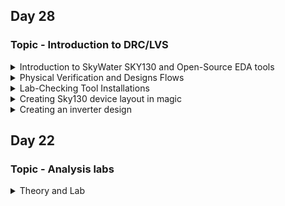 
## Day 28
  
### Topic -  Introduction to DRC/LVS


<details>

<summary>Introduction to SkyWater SKY130 and Open-Source EDA tools </summary>
	
**Skywater PDK**
	
- Skywater Open source PDK is a joint project between Google and Skywater Technology Foundary.It provides a fully open source Process Design kit(PDK) and its related resources.
- SkyWater open PDK public respository contains documentation,PDK library and files.

**Open-Source EDA Tools**
- Open_PDKs is a make file based installer that takes files from the SkyWater PDKs and reformats them for a number of open source EDA tools.
- Tools currently supported 
	- Magic 
	- Klayout 
	- Openlane 
	- Xschem 
	- Netgen 
	- Ngspice 
	- Iverilog 
	- qflow 
	- IRSIM 
	- xcircuit
- To install SKY130 PDKs,we must clone the respository and specify the process to compile and install.
- Can use command below
	```
	- git clone https://github.com/RTimothyEdwards/open_pdks
	- cd open_pdks
	- configure --enable-sky130-pdk
	- make  --> grabs the SKY130 repository and submodules,as well as a few third party repositories to use in the install. 
	- sudo make install
	```
- The libraries supported by oepn_pdks are :
	- Digit standard cells 
	- Primitive devices/analog 
	- I/O cells 
	- 3rd party libraries
- Open_PDKs uses a common installed filesystem structure :
	- SkyWater PDKs are placed under the directory /usr/share//usr/share/pdk/sky130A/.
	- Under this main SK130 PDK directory, are 2 subdirectories .
		- libs.tech = contains all subdirectories for the open source tool setups 
		- libs.ref = contains the reference libraries in various formats.
</details>

<details>

<summary>Physical Verification and Designs Flows</summary>

- check if the voltage,signals and timings match the specification;
	- Physical verification is to check whether you have a mask layout that matches what you think the circuit should be.The figure below shows the design flow for physical verification.
	>![image](https://user-images.githubusercontent.com/118953939/220269232-bccad20c-60c1-420c-a65a-7181357f4a6b.png)
- Two major steps in physical verification 
	- Design Rule Checking = to ensure that your layout matches all the rules provided by the foundy for that specific process.
	- Layout Vs Schematic = ensure that your layout netlist matches with your schematic netlist.

</details>

<details>

<summary>Lab-Checking Tool Installations</summary>
 
- **magic** --> birngs up a layout window and a console window that is a stock tcl  interpreter used to run commands for layout actions.
- **magic -noconsole** --> Can get the tcl interpreter in the terminal itseld instead of the seperate console window.
- **magic -dnull -noconsole** --> can be run without the graphics layout window.
- **magic -dnull -noconsole filename.tcl** --> to run magic in bactch mode.
- **netgen** --> completely command driven and has no graphics interface. Its console window is a stock tcl interpreter like magic as well. 
- **netgen -noconsole** --> can get tcl interpreter in the terminal itself instead of the seperate console window.
- **netgen -batch source filename.tcl** --> run netgen in batch mode 
- **xschem** --> bring up a schematic window.Unlike other this has no seperate console window and uses the native command line terminal for tcl commands.
- **xschem --tcl filename.tcl -q** --> can be run in batch mode with the command.
- **ngspice** --> has its own prompt and runs its own set of interpreter commands that aren't based on tcl 
- **ngspice-b** --> can be run batch mode

>![image](https://user-images.githubusercontent.com/118953939/220299272-ea709ef6-ae7b-4516-a3c6-5742e9d75ccd.png)

We create directory for the design and initialise subdirectories  for each of the open source tools that we will be using.Then we must set up each directory for its respective tool to run properly with the Skywater PDKs.Using  **ln -s /filepath** we can creating a symbolic link between the inititalised subdirectories and SKY130 submodules with the open_pdks installer.After thaht lets run **xschem** to brings up the display .
	
>![image](https://user-images.githubusercontent.com/118953939/220501678-f5be8ba9-5942-4681-bdb6-d43aecf3c9f9.png)

>![image](https://user-images.githubusercontent.com/118953939/220502712-e4124d4e-5b7e-4681-adfd-eeb8615fba62.png)

</details>

<details>

<summary>Creating Sky130 device layout in magic</summary>
- Use command **magic -d XR** and it will bring up the 2 magic windows with the layout window displaying **Technology :sky130A**.
- We can create some device by clicking the device 1 and set the width tp 2um,length 0.5um and fingers 3 .This should result as below.
- Then change the device type to sky130_fd_pr_nfet_g5v0d10v5
	
>![image](https://user-images.githubusercontent.com/118953939/220510012-52329fb6-7864-4c53-a5bf-c7368de82efb.png)
>![image](https://user-images.githubusercontent.com/118953939/220511716-e932e3bb-dd86-433a-87dd-4d02645f9903.png)

</details>

	

<details>

<summary>Creating an inverter design </summary>


>![image](https://user-images.githubusercontent.com/118953939/218029209-7f232a28-a274-46f6-9ea7-bb8f5a7083d9.png)

>![image](https://user-images.githubusercontent.com/118953939/218029300-60e3ea40-a1ec-4692-a23e-51d53b1d92d9.png)

>![image](https://user-images.githubusercontent.com/118953939/218029339-1e0f32e8-af43-4e89-a805-6086a95793db.png)

>![image](https://user-images.githubusercontent.com/118953939/218029395-a27116bd-5aba-46dd-a2de-4749f1b7280c.png)

>![image](https://user-images.githubusercontent.com/118953939/218029443-ff6d8ea2-7e65-4981-924f-bd7f2928f58b.png)

>![image](https://user-images.githubusercontent.com/118953939/218029560-bb0199f2-e987-44b6-a0e2-40b2ad2028e8.png)


</details>


## Day 22
  
### Topic - Analysis labs  
<details>	
<summary>Theory and Lab </summary>

**What is CTS?**
It is a technique for distributing the clock equally among all sequential parts of a VLSI design

**What happens when we distribute the clockequally?**
Balancing the delays to all clock input pins

**What is the goal of CTS?**
The goal of clock tree synthesis (CTS) is to minimize skew and insertion delay.

**H-tree algorithm**

1.Find out all the flops present

2.Find out the center of all the flops

3.Trace clock port ot the center point

4.Now divide the core into two parts, trace both the parts and reach to each center.

5.Then form this center again divide the area into two and again trace till center at both the end6.Repeat this algo till the time we reach the flop clock pin.

![image](https://user-images.githubusercontent.com/118953939/218038539-08b01921-9042-422a-994c-565706a10b7f.png)

**Various CTS checks**

1.Skew check

2.Pulse  width check

3.Duty cycle check

4.Latency check

5.Power check

6.Crosstalk Quality check

7.Delta Delay Quality check

8.Glitch Quality check

```
Check Legality = to check if the placement done input is perfect 
set_clock_tree_options = to edit those default constraints
set cts_use_debug_mode true = to debug mode
compile_clock_tree = to compile all the constraints.
report_clock_timing -type -summary/-skew = Reports actual, relevant skew, latency, interclock latency etc. for paths that are related. 
Clock_opt = which performs clock tree synthesis and incremental physical optimization. 
	1. Performs clock tree power optimization 
	2. Synthesizes(Re-Synthesizes) the clock trees
	3.Optimizes the clock trees
	4.Adjusts the I/O timing
	5.Performs RC extraction of the clock nets and computes accurate clock arrival times
	6.Performs placement and timing optimization
```
>![image](https://user-images.githubusercontent.com/118953939/218044378-994b3ecf-f505-481a-b741-8cf224cf438d.png)

>![image](https://user-images.githubusercontent.com/118953939/218044450-96693895-8a80-4d07-aea6-e5e01fdb8958.png)

>![image](https://user-images.githubusercontent.com/118953939/218044509-66f37f59-5b4f-49c0-96e5-f577e8d82dc7.png)

>![image](https://user-images.githubusercontent.com/118953939/218044549-5cf6eca9-2485-4eaa-8dc2-deab17a9cce3.png)

>![image](https://user-images.githubusercontent.com/118953939/218044593-1abe0d8c-0b5e-4093-9c6d-49458d0d7d9c.png)
</details>
